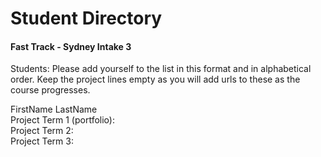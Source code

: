 # Student Directory 
#### Fast Track - Sydney Intake 3

Students: Please add yourself to the list in this format and in alphabetical order. Keep the project lines empty as you will add urls to these as the course progresses. 

FirstName LastName <br>
Project Term 1 (portfolio): <br>
Project Term 2: <br>
Project Term 3: <br>
